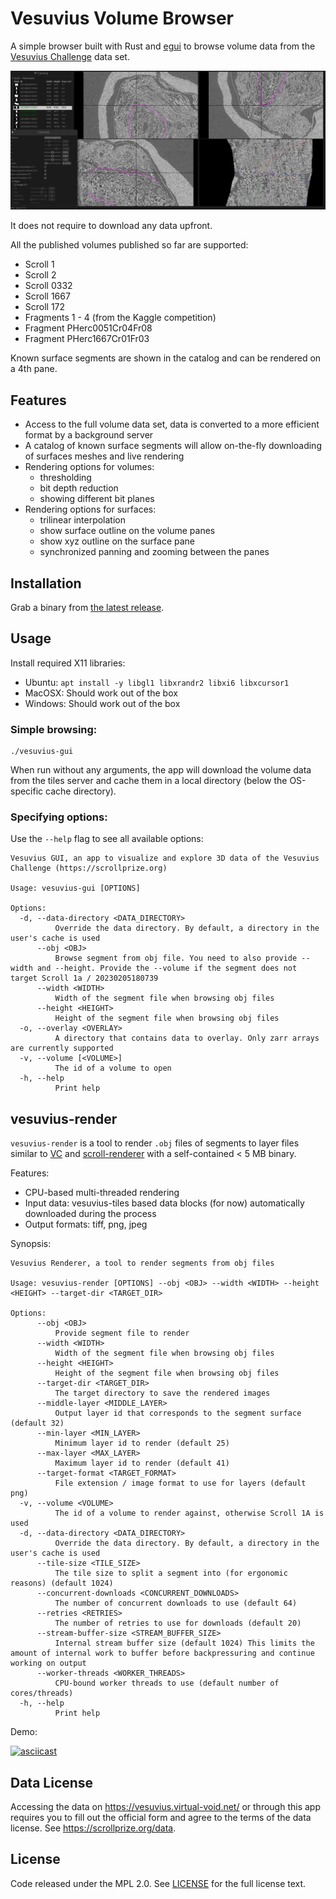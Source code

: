 # Vesuvius Volume Browser

A simple browser built with Rust and [egui](https://github.com/emilk/egui) to browse volume data from the [Vesuvius Challenge](https://scrollprize.org/data) data set.

![demo](media/v26-zoomed-out-segment.jpg)

It does not require to download any data upfront.

All the published volumes published so far are supported:

- Scroll 1
- Scroll 2
- Scroll 0332
- Scroll 1667
- Scroll 172
- Fragments 1 - 4 (from the Kaggle competition)
- Fragment PHerc0051Cr04Fr08
- Fragment PHerc1667Cr01Fr03

Known surface segments are shown in the catalog and can be rendered on a 4th pane.

## Features

- Access to the full volume data set, data is converted to a more efficient format by a background server
- A catalog of known surface segments will allow on-the-fly downloading of surfaces meshes and live rendering
- Rendering options for volumes:
  - thresholding
  - bit depth reduction
  - showing different bit planes
- Rendering options for surfaces:
  - trilinear interpolation
  - show surface outline on the volume panes
  - show xyz outline on the surface pane
  - synchronized panning and zooming between the panes

## Installation

Grab a binary from [the latest release](https://github.com/jrudolph/vesuvius-gui/releases).

## Usage

Install required X11 libraries:

- Ubuntu: `apt install -y libgl1 libxrandr2 libxi6 libxcursor1`
- MacOSX: Should work out of the box
- Windows: Should work out of the box

### Simple browsing:

```
./vesuvius-gui
```

When run without any arguments, the app will download the volume data from the tiles server and cache them in a local directory (below the OS-specific cache directory).

### Specifying options:

Use the `--help` flag to see all available options:

```
Vesuvius GUI, an app to visualize and explore 3D data of the Vesuvius Challenge (https://scrollprize.org)

Usage: vesuvius-gui [OPTIONS]

Options:
  -d, --data-directory <DATA_DIRECTORY>
          Override the data directory. By default, a directory in the user's cache is used
      --obj <OBJ>
          Browse segment from obj file. You need to also provide --width and --height. Provide the --volume if the segment does not target Scroll 1a / 20230205180739
      --width <WIDTH>
          Width of the segment file when browsing obj files
      --height <HEIGHT>
          Height of the segment file when browsing obj files
  -o, --overlay <OVERLAY>
          A directory that contains data to overlay. Only zarr arrays are currently supported
  -v, --volume [<VOLUME>]
          The id of a volume to open
  -h, --help
          Print help
```

## vesuvius-render

`vesuvius-render` is a tool to render `.obj` files of segments to layer files similar to [VC](https://github.com/educelab/volume-cartographer) and [scroll-renderer](https://github.com/ScrollPrize/villa/tree/main/scroll-renderer) with a self-contained
< 5 MB binary.

Features:

- CPU-based multi-threaded rendering
- Input data: vesuvius-tiles based data blocks (for now) automatically downloaded during the process
- Output formats: tiff, png, jpeg

Synopsis:

```
Vesuvius Renderer, a tool to render segments from obj files

Usage: vesuvius-render [OPTIONS] --obj <OBJ> --width <WIDTH> --height <HEIGHT> --target-dir <TARGET_DIR>

Options:
      --obj <OBJ>
          Provide segment file to render
      --width <WIDTH>
          Width of the segment file when browsing obj files
      --height <HEIGHT>
          Height of the segment file when browsing obj files
      --target-dir <TARGET_DIR>
          The target directory to save the rendered images
      --middle-layer <MIDDLE_LAYER>
          Output layer id that corresponds to the segment surface (default 32)
      --min-layer <MIN_LAYER>
          Minimum layer id to render (default 25)
      --max-layer <MAX_LAYER>
          Maximum layer id to render (default 41)
      --target-format <TARGET_FORMAT>
          File extension / image format to use for layers (default png)
  -v, --volume <VOLUME>
          The id of a volume to render against, otherwise Scroll 1A is used
  -d, --data-directory <DATA_DIRECTORY>
          Override the data directory. By default, a directory in the user's cache is used
      --tile-size <TILE_SIZE>
          The tile size to split a segment into (for ergonomic reasons) (default 1024)
      --concurrent-downloads <CONCURRENT_DOWNLOADS>
          The number of concurrent downloads to use (default 64)
      --retries <RETRIES>
          The number of retries to use for downloads (default 20)
      --stream-buffer-size <STREAM_BUFFER_SIZE>
          Internal stream buffer size (default 1024) This limits the amount of internal work to buffer before backpressuring and continue working on output
      --worker-threads <WORKER_THREADS>
          CPU-bound worker threads to use (default number of cores/threads)
  -h, --help
          Print help
```

Demo:

[![asciicast](https://asciinema.org/a/oIvlnFjROHlEOvUzU6mRo9XMP.svg)](https://asciinema.org/a/oIvlnFjROHlEOvUzU6mRo9XMP)

## Data License

Accessing the data on https://vesuvius.virtual-void.net/ or through this app requires you to fill out the official
form and agree to the terms of the data license. See https://scrollprize.org/data.

## License

Code released under the MPL 2.0. See [LICENSE](LICENSE) for the full license text.
